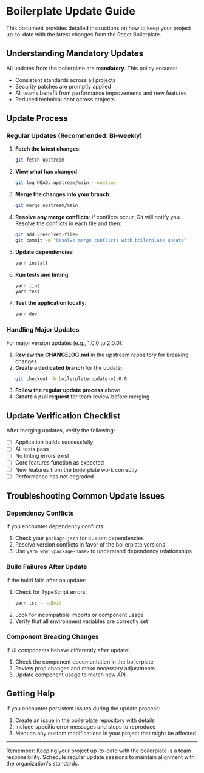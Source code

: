 # Boilerplate Update Guide

This document provides detailed instructions on how to keep your project up-to-date with the latest changes from the React Boilerplate.

## Understanding Mandatory Updates

All updates from the boilerplate are **mandatory**. This policy ensures:

- Consistent standards across all projects
- Security patches are promptly applied
- All teams benefit from performance improvements and new features
- Reduced technical debt across projects

## Update Process

### Regular Updates (Recommended: Bi-weekly)

1. **Fetch the latest changes**:
   ```bash
   git fetch upstream
   ```

2. **View what has changed**:
   ```bash
   git log HEAD..upstream/main --oneline
   ```

3. **Merge the changes into your branch**:
   ```bash
   git merge upstream/main
   ```

4. **Resolve any merge conflicts**:
   If conflicts occur, Git will notify you. Resolve the conflicts in each file and then:
   ```bash
   git add <resolved-file>
   git commit -m "Resolve merge conflicts with boilerplate update"
   ```

5. **Update dependencies**:
   ```bash
   yarn install
   ```

6. **Run tests and linting**:
   ```bash
   yarn lint
   yarn test
   ```

7. **Test the application locally**:
   ```bash
   yarn dev
   ```

### Handling Major Updates

For major version updates (e.g., 1.0.0 to 2.0.0):

1. **Review the CHANGELOG.md** in the upstream repository for breaking changes
2. **Create a dedicated branch** for the update:
   ```bash
   git checkout -b boilerplate-update-v2.0.0
   ```
3. **Follow the regular update process** above
4. **Create a pull request** for team review before merging

## Update Verification Checklist

After merging updates, verify the following:

- [ ] Application builds successfully
- [ ] All tests pass
- [ ] No linting errors exist
- [ ] Core features function as expected
- [ ] New features from the boilerplate work correctly
- [ ] Performance has not degraded

## Troubleshooting Common Update Issues

### Dependency Conflicts

If you encounter dependency conflicts:

1. Check your `package.json` for custom dependencies
2. Resolve version conflicts in favor of the boilerplate versions
3. Use `yarn why <package-name>` to understand dependency relationships

### Build Failures After Update

If the build fails after an update:

1. Check for TypeScript errors:
   ```bash
   yarn tsc --noEmit
   ```
2. Look for incompatible imports or component usage
3. Verify that all environment variables are correctly set

### Component Breaking Changes

If UI components behave differently after update:

1. Check the component documentation in the boilerplate
2. Review prop changes and make necessary adjustments
3. Update component usage to match new API

## Getting Help

If you encounter persistent issues during the update process:

1. Create an issue in the boilerplate repository with details
2. Include specific error messages and steps to reproduce
3. Mention any custom modifications in your project that might be affected

---

Remember: Keeping your project up-to-date with the boilerplate is a team responsibility. Schedule regular update sessions to maintain alignment with the organization's standards.
